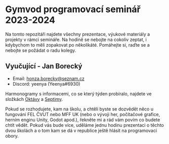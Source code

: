 # Gymvod programovací seminář 2023-2024

Na tomto repozitáři najdete všechny prezentace, výukové materiály a projekty v rámci semináře.
Na hodině se nebojte na cokoliv zeptat, i kdybychom to měli zopakovat po několikáté.
Pomáhejte si, raďte se a nebojte se požádat o radu kolegy.

## Vyučující - Jan Borecký
- Email: honza.borecky@seznam.cz
- Discord: yeenya (Yeenya#6930)

Harmonogramy s informacemi, co se který týden probíralo, najdete ve složkách [Oktávy](https://github.com/Yeenya/Gymvod_23-24/tree/main/Oktavy) a [Septimy](https://github.com/Yeenya/Gymvod_23-24/tree/main/Septimy).

Pokud se rozhodujete, kam na školu, a chtěli byste se dozvědět něco u fungování FEL ČVUT nebo MFF UK (nebo o vývoji her, počítačové grafice, herním enginu Unity, Godot apod.), řekněte mi a rád vám povím co budete chtít vědět. Pokud vás bude více, uděláme jednu hodinu prezentaci o těchto dvou školách a o tom kam se dá v republice ještě hlásit na programovací obory.
